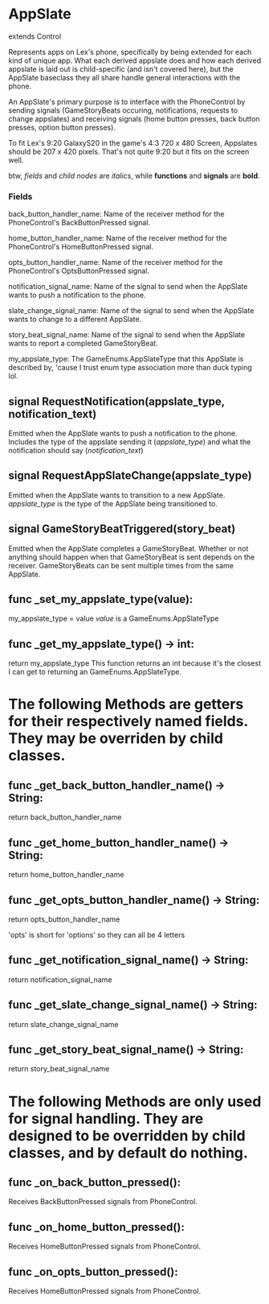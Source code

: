 # AppSlate
extends Control

Represents apps on Lex's phone, specifically by being extended for each kind of unique app. What each derived appslate does and how each derived appslate is laid out is child-specific (and isn't covered here), but the AppSlate baseclass they all share handle general interactions with the phone.

An AppSlate's primary purpose is to interface with the PhoneControl by sending signals (GameStoryBeats occuring, notifications, requests to change appslates) and receiving signals (home button presses, back button presses, option button presses).

To fit Lex's 9:20 GalaxyS20 in the game's 4:3 720 x 480 Screen, Appslates should be 207 x 420 pixels. That's not quite 9:20 but it fits on the screen well.

btw, _fields_ and _child nodes_ are _italics_, while **functions** and **signals** are **bold**.

### Fields
back_button_handler_name: Name of the receiver method for the PhoneControl's BackButtonPressed signal.

home_button_handler_name: Name of the receiver method for the PhoneControl's HomeButtonPressed signal.

opts_button_handler_name: Name of the receiver method for the PhoneControl's OptsButtonPressed signal.

notification_signal_name: Name of the signal to send when the AppSlate wants to push a notification to the phone.

slate_change_signal_name: Name of the signal to send when the AppSlate wants to change to a different AppSlate.

story_beat_signal_name: Name of the signal to send when the AppSlate wants to report a completed GameStoryBeat.

my_appslate_type: The GameEnums.AppSlateType that this AppSlate is described by, 'cause I trust enum type association more than duck typing lol.

## signal RequestNotification(appslate_type, notification_text)
Emitted when the AppSlate wants to push a notification to the phone. Includes the type of the appslate sending it (_appslate_type_) and what the notification should say (_notification_text_)

## signal RequestAppSlateChange(appslate_type)
Emitted when the AppSlate wants to transition to a new AppSlate. _appslate_type_ is the type of the AppSlate being transitioned to.

## signal GameStoryBeatTriggered(story_beat)
Emitted when the AppSlate completes a GameStoryBeat. Whether or not anything should happen when that GameStoryBeat is sent depends on the receiver. GameStoryBeats can be sent multiple times from the same AppSlate.

## func _set_my_appslate_type(value):
my_appslate_type = value
_value_ is a GameEnums.AppSlateType

## func _get_my_appslate_type() -> int:
return my_appslate_type
This function returns an int because it's the closest I can get to returning an GameEnums.AppSlateType.

# The following Methods are getters for their respectively named fields. They may be overriden by child classes.

## func _get_back_button_handler_name() -> String:
return back_button_handler_name

## func _get_home_button_handler_name() -> String:
return home_button_handler_name

## func _get_opts_button_handler_name() -> String:
return opts_button_handler_name

'opts' is short for 'options' so they can all be 4 letters

## func _get_notification_signal_name() -> String:
return notification_signal_name
	
## func _get_slate_change_signal_name() -> String:
return slate_change_signal_name
	
## func _get_story_beat_signal_name() -> String:
return story_beat_signal_name

# The following Methods are only used for signal handling. They are designed to be overridden by child classes, and by default do nothing.

## func _on_back_button_pressed():
Receives BackButtonPressed signals from PhoneControl.
	
## func _on_home_button_pressed():
Receives HomeButtonPressed signals from PhoneControl.
	
## func _on_opts_button_pressed():
Receives HomeButtonPressed signals from PhoneControl.